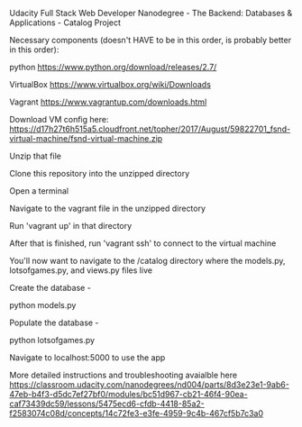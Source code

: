 Udacity Full Stack Web Developer Nanodegree - The Backend: Databases & Applications - Catalog Project


Necessary components (doesn't HAVE to be in this order, is probably better in this order):

python https://www.python.org/download/releases/2.7/

VirtualBox https://www.virtualbox.org/wiki/Downloads

Vagrant https://www.vagrantup.com/downloads.html


Download VM config here: https://d17h27t6h515a5.cloudfront.net/topher/2017/August/59822701_fsnd-virtual-machine/fsnd-virtual-machine.zip

Unzip that file

Clone this repository into the unzipped directory

Open a terminal

Navigate to the vagrant file in the unzipped directory

Run 'vagrant up' in that directory

After that is finished, run 'vagrant ssh' to connect to the virtual machine

You'll now want to navigate to the /catalog directory where the models.py, lotsofgames.py, and views.py files live

Create the database - 

python models.py

Populate the database - 

python lotsofgames.py

Navigate to localhost:5000 to use the app






More detailed instructions and troubleshooting avaialble here https://classroom.udacity.com/nanodegrees/nd004/parts/8d3e23e1-9ab6-47eb-b4f3-d5dc7ef27bf0/modules/bc51d967-cb21-46f4-90ea-caf73439dc59/lessons/5475ecd6-cfdb-4418-85a2-f2583074c08d/concepts/14c72fe3-e3fe-4959-9c4b-467cf5b7c3a0